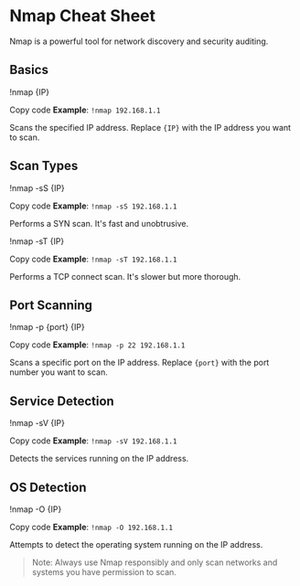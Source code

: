 # Nmap Cheat Sheet

Nmap is a powerful tool for network discovery and security auditing. 

## Basics

!nmap {IP}


Copy code
**Example**: `!nmap 192.168.1.1`

Scans the specified IP address. Replace `{IP}` with the IP address you want to scan.

## Scan Types

!nmap -sS {IP}


Copy code
**Example**: `!nmap -sS 192.168.1.1`

Performs a SYN scan. It's fast and unobtrusive.

!nmap -sT {IP}


Copy code
**Example**: `!nmap -sT 192.168.1.1`

Performs a TCP connect scan. It's slower but more thorough.

## Port Scanning

!nmap -p {port} {IP}


Copy code
**Example**: `!nmap -p 22 192.168.1.1`

Scans a specific port on the IP address. Replace `{port}` with the port number you want to scan.

## Service Detection

!nmap -sV {IP}


Copy code
**Example**: `!nmap -sV 192.168.1.1`

Detects the services running on the IP address.

## OS Detection

!nmap -O {IP}


Copy code
**Example**: `!nmap -O 192.168.1.1`

Attempts to detect the operating system running on the IP address.

> Note: Always use Nmap responsibly and only scan networks and systems you have permission to scan.